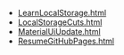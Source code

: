 * [LearnLocalStorage.html](LearnLocalStorage.html)
* [LocalStorageCuts.html](LocalStorageCuts.html)
* [MaterialUiUpdate.html](MaterialUiUpdate.html)
* [ResumeGitHubPages.html](ResumeGitHubPages.html)